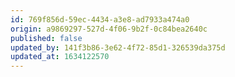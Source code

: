 ```yaml
---
id: 769f856d-59ec-4434-a3e8-ad7933a474a0
origin: a9869297-527d-4f06-9b2f-0c84bea2640c
published: false
updated_by: 141f3b86-3e62-4f72-85d1-326539da375d
updated_at: 1634122570
---
```

